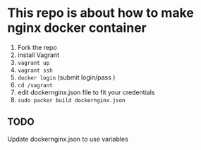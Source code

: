 # This repo is about how to make nginx docker container

1. Fork the repo
2. install Vagrant
3. `vagrant up`
4. `vagrant ssh`
5. `docker login` (submit login/pass )
6. `cd /vagrant`
7. edit dockernginx.json file to fit your credentials
8. `sudo packer build dockernginx.json`

## TODO

Update dockernginx.json to use variables
